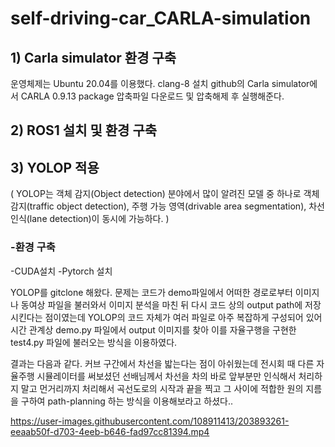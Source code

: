 # self-driving-car_CARLA-simulation

## 1) Carla simulator 환경 구축 
운영체제는 Ubuntu 20.04를 이용했다.
clang-8 설치
github의 Carla simulator에서 CARLA 0.9.13 package 압축파일 다운로드 및 압축해제 후 실행해준다. 

## 2) ROS1 설치 및 환경 구축




## 3) YOLOP 적용
( YOLOP는 객체 감지(Object detection) 분야에서 많이 알려진 모델 중 하나로 객체 감지(traffic object detection), 주행 가능 영역(drivable area segmentation), 차선 인식(lane detection)이 동시에 가능하다. )

### -환경 구축
-CUDA설치
-Pytorch 설치

YOLOP를 gitclone 해왔다. 문제는 코드가 demo파일에서 어떠한 경로로부터 이미지나 동여상 파일을 불러와서 이미지 분석을 마친 뒤 다시 코드 상의 output path에 저장시킨다는 점이였는데 YOLOP의 코드 자체가 여러 파일로 아주 복잡하게 구성되어 있어 시간 관계상 demo.py 파일에서 output 이미지를 찾아 이를 자율구행을 구현한 test4.py 파일에 불러오는 방식을 이용하였다.



결과는 다음과 같다. 커브 구간에서 차선을 밟는다는 점이 아쉬웠는데 전시회 때 다른 자율주행 시뮬레이터를 써보셨던 선배님께서 차선을 차의 바로 앞부분만 인식해서 처리하지 말고 먼거리까지 처리해서 곡선도로의 시작과 끝을 찍고 그 사이에 적합한 원의 지름을 구하여 path-planning 하는 방식을 이용해보라고 하셨다..

https://user-images.githubusercontent.com/108911413/203893261-eeaab50f-d703-4eeb-b646-fad97cc81394.mp4

